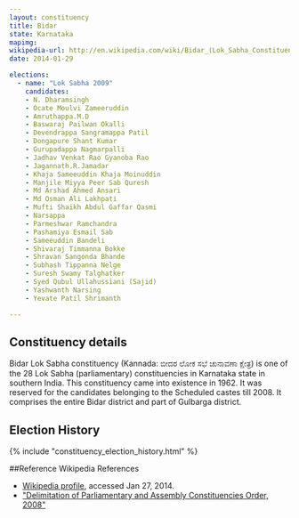 ```yaml
---
layout: constituency
title: Bidar
state: Karnataka
mapimg: 
wikipedia-url: http://en.wikipedia.com/wiki/Bidar_(Lok_Sabha_Constituency)
date: 2014-01-29

elections: 
  - name: "Lok Sabha 2009"
    candidates: 
    - N. Dharamsingh 
    - Ocate Moulvi Zameeruddin 
    - Amruthappa.M.D 
    - Baswaraj Pailwan Okalli 
    - Devendrappa Sangramappa Patil 
    - Dongapure Shant Kumar 
    - Gurupadappa Nagmarpalli 
    - Jadhav Venkat Rao Gyanoba Rao 
    - Jagannath.R.Jamadar 
    - Khaja Sameeuddin Khaja Moinuddin 
    - Manjile Miyya Peer Sab Quresh 
    - Md Arshad Ahmed Ansari 
    - Md Osman Ali Lakhpati 
    - Mufti Shaikh Abdul Gaffar Qasmi 
    - Narsappa 
    - Parmeshwar Ramchandra 
    - Pashamiya Esmail Sab 
    - Sameeuddin Bandeli 
    - Shivaraj Timmanna Bokke 
    - Shravan Sangonda Bhande 
    - Subhash Tippanna Nelge 
    - Suresh Swamy Talghatker 
    - Syed Qubul Ullahussiani (Sajid) 
    - Yashwanth Narsing 
    - Yevate Patil Shrimanth 

---
```

## Constituency details
Bidar Lok Sabha constituency (Kannada: ಬೀದರ ಲೋಕ ಸಭೆ ಚುನಾವಣಾ ಕ್ಷೇತ್ರ) is one of the 28 Lok Sabha (parliamentary) constituencies in Karnataka state in southern India. This constituency came into existence in 1962. It was reserved for the candidates belonging to the Scheduled castes till 2008. It comprises the entire Bidar district and part of Gulbarga district.




## Election History
{% include "constituency_election_history.html" %}

##Reference
Wikipedia References
- [Wikipedia profile]({{page.profile.wikipedia}}), accessed Jan 27, 2014.
- ["Delimitation of Parliamentary and Assembly Constituencies Order, 2008"][wiki1]

[wiki1]: http://eci.nic.in/eci_main/CurrentElections/CONSOLIDATED_ORDER%20_ECI%20.pdf
